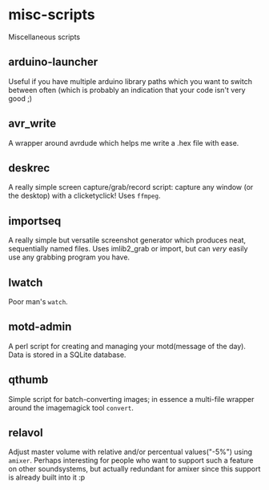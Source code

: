 misc-scripts
============

Miscellaneous scripts

arduino-launcher
----------------
Useful if you have multiple arduino library paths which you want to switch between often (which is probably an indication that your code isn't very good ;)

avr\_write
---------
A wrapper around avrdude which helps me write a .hex file with ease.

deskrec
-------
A really simple screen capture/grab/record script: capture any window (or the desktop) with a clicketyclick!
Uses `ffmpeg`.

importseq
---------
A really simple but versatile screenshot generator which produces neat, sequentially named files.
Uses imlib2\_grab or import, but can *very* easily use any grabbing program you have.

lwatch
------
Poor man's `watch`.

motd-admin
----------
A perl script for creating and managing your motd(message of the day). Data is stored in a SQLite database.

qthumb
------
Simple script for batch-converting images; in essence a multi-file wrapper around the imagemagick tool `convert`.

relavol
-------
Adjust master volume with relative and/or percentual values("-5%") using `amixer`.
Perhaps interesting for people who want to support such a feature on other soundsystems, but actually redundant for amixer since this support is already built into it :p


